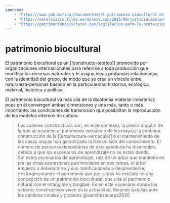 ```yaml
---
sources:
    - "https://www.gob.mx/inpi/documentos/el-patrimonio-biocultural-de-los-pueblos-indigenas-de-mexico"
    - "https://eaterciario.files.wordpress.com/2015/09/justicia-ambiental-construccion-y-defensa-de-los-nuevos-derechos-ambientales-culturales-y-colectivos-de-america-latina-leff.pdf"
    - "https://patrimoniobiocultural.com/legislacion-para-la-proteccion-del-patrimonio-biocultural/"
---
```

# patrimonio biocultural
El patrimonio biocultural es un [[constructo-teorico]] promovido por organizaciones internacionales para referirse a toda producción que modifica los recursos naturales y le asigna ideas profundas relacionadas con la identidad del grupo, de modo que se crea un vínculo entre naturaleza-personas basado en la particularidad histórica, ecológica, material, histórica y política.

El patrimonio biocultural va más allá de la dicotomía material-inmaterial; pues en él convergen ambas dimensiones y una más, tanto o más importante: las condiciones de transmisión que posibilitan la reproducción de los modelos internos de cultura:

>Los saberes constructivos son, en este contexto, la piedra angular de la que se sostiene el patrimonio vernáculo de los mayas; la continua construcción de la [[arquitectura-vernacula]] o el mantenimiento de las casas mayas han garantizado la transmisión del conocimiento. El número de personas depositarias de esta sabiduría ha disminuido, debido a que los escenarios de aprendizaje no se están dando.  
>Sin estos escenarios de aprendizaje, raíz de un árbol que mantiene en pie las otras expresiones patrimoniales en sus ramas, el árbol empieza a deteriorarse y sus ramificaciones a desprenderse, desfragmentando el patrimonio que por siglos ha existido en una concepción de un patrimonio biocultural, que une el patrimonio natural con el intangible y tangible. Es en este escenario donde los saberes constructivos viven en la actualidad, librando batallas ante los cambios locales y globales @sanchezsuarez2020
